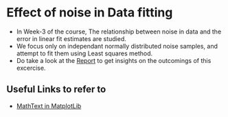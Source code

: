 # Effect of noise in Data fitting
- In Week-3 of the course, The relationship between noise in data and the error in linear fit estimates are studied.
- We focus only on independant normally distributed noise samples, and attempt to fit them using Least squares method.
- Do take a look at the [Report](insert-link) to get insights on the outcomings of this excercise.
## Useful Links to refer to
- [MathText in MatplotLib](https://matplotlib.org/stable/tutorials/text/mathtext.html)
